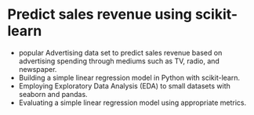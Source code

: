 # Predict sales revenue using scikit-learn

- popular Advertising data set to predict sales revenue based on advertising spending through mediums such as TV, radio, and newspaper.
- Building a simple linear regression model in Python with scikit-learn.
- Employing Exploratory Data Analysis (EDA) to small datasets with seaborn and pandas.
- Evaluating a simple linear regression model using appropriate metrics.
